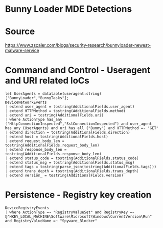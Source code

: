# Bunny Loader MDE Detections

# Source
https://www.zscaler.com/blogs/security-research/bunnyloader-newest-malware-service

# Command and Control - Useragent and URI related IoCs
```
let UserAgents = datatable(useragent:string)["BunnyLoader","BunnyTasks"];
DeviceNetworkEvents
| extend user_agent = tostring(AdditionalFields.user_agent)
| extend HTTPMethod = tostring(AdditionalFields.method)
| extend uri = tostring(AdditionalFields.uri)
| where ActionType has_any ("HttpConnectionInspected","SslConnectionInspected") and user_agent has_any (UserAgents) and uri has_all ("Bunny") and HTTPMethod =~ "GET"
| extend direction = tostring(AdditionalFields.direction)
| extend host = tostring(AdditionalFields.host)
| extend request_body_len = tostring(AdditionalFields.request_body_len)
| extend response_body_len = tostring(AdditionalFields.response_body_len)
| extend status_code = tostring(AdditionalFields.status_code)
| extend status_msg = tostring(AdditionalFields.status_msg)
| extend tags = tostring(parse_json(tostring(AdditionalFields.tags)))
| extend trans_depth = tostring(AdditionalFields.trans_depth)
| extend version_ = tostring(AdditionalFields.version)
```
# Persistence - Registry key creation
```
DeviceRegistryEvents
| where ActionType =~ "RegistryValueSet" and RegistryKey =~ @"HKEY_LOCAL_MACHINE\Software\Microsoft\Windows\CurrentVersion\Run" and RegistryValueName =~ "Spyware_Blocker"
```
